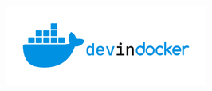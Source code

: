 <div align="center">
  <img alt="dev in docker" src="logos/dev-in-docker-logo-wide.png" width="400px">
</div>
<br>
